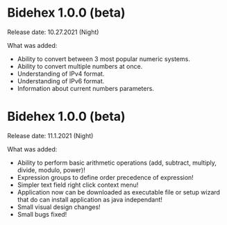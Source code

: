 # Bidehex 1.0.0 (beta)

Release date: 10.27.2021 (Night)

What was added:
* Ability to convert between 3 most popular numeric systems.
* Ability to convert multiple numbers at once.
* Understanding of IPv4 format.
* Understanding of IPv6 format.
* Information about current numbers parameters.
#

# Bidehex 1.0.0 (beta)

Release date: 11.1.2021 (Night)

What was added:
* Ability to perform basic arithmetic operations (add, subtract, multiply, divide, modulo, power)!
* Expression groups to define order precedence of expression!
* Simpler text field right click context menu!
* Application now can be downloaded as executable file or setup wizard that do can install application as java independant!
* Small visual design changes!
* Small bugs fixed!
#
